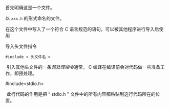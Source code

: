 首先明确这是一个文件。

以 `xxx.h` 的形式命名的文件。

在这个文件中写入了一个符合 C 语言规范的语句。可以被其他程序进行导入后使用



导入头文件指令

`#include < 头文件名 >`

​	引入其他头文件的一条*预处理指令*通常， C 编译在编译前会对代码做一些准备工作，即预处理。



#include<stdio.h>

​	此行代码的作用是把 “ stdio.h " 文件中的所有内容都粘贴到这行代码所在的位置。